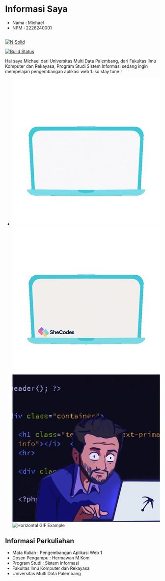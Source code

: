 # Informasi Saya
- Nama : Michael
- NPM : 2226240001
##

[![N|Solid](https://cldup.com/dTxpPi9lDf.thumb.png)](https://nodesource.com/products/nsolid)

[![Build Status](https://travis-ci.org/joemccann/dillinger.svg?branch=master)](https://travis-ci.org/joemccann/dillinger)

Hai saya Michael dari Universitas Multi Data Palembang,
dari Fakultas Ilmu Komputer dan Rekayasa, Program Studi Sistem Informasi
sedang ingin mempelajari pengembangan aplikasi web 1. so stay tune !
- ![GIF Example](https://github.com/michaelaero21/Michael_Github/blob/main/helloworld.gif)
![Horizontal GIF Example](https://github.com/michaelaero21/Michael_Github/blob/main/coding2.gif)
![GIF Example](https://github.com/michaelaero21/Michael_Github/blob/main/coding.gif) ![Horizontal GIF Example](https://github.com/michaelaero21/Michael_Github/blob/main/hack1.gif)





## Informasi Perkuliahan
- Mata Kuliah : Pengembangan Aplikasi Web 1
- Dosen Pengampu : Hermawan M.Kom
- Program Studi : Sistem Informasi
- Fakultas Ilmu Komputer dan Rekayasa
- Universitas Multi Data Palembang
